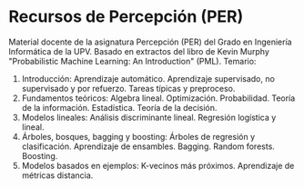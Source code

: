 # Recursos de Percepción (PER)
Material docente de la asignatura Percepción (PER) del Grado en Ingeniería Informática de la UPV. Basado en extractos del libro de Kevin Murphy "Probabilistic Machine Learning: An Introduction" (PML). Temario:

1. Introducción: Aprendizaje automático. Aprendizaje supervisado, no supervisado y por refuerzo.  Tareas típicas y preproceso.
2. Fundamentos teóricos: Algebra lineal. Optimización. Probabilidad. Teoría de la información. Estadística. Teoría de la decisión.
3. Modelos lineales: Análisis discriminante lineal. Regresión logística y lineal.
4. Árboles, bosques, bagging y boosting: Árboles de regresión y clasificación. Aprendizaje de ensambles.  Bagging. Random forests. Boosting.
5. Modelos basados en ejemplos: K-vecinos más próximos. Aprendizaje de métricas distancia.
